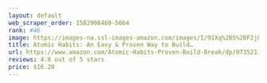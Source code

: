```yaml
---
layout: default 
﻿web_scraper_order: 1582906460-5664
rank: #46
image: https://images-na.ssl-images-amazon.com/images/I/91Xq%2BS%2BF2jL.jpg
title: Atomic Habits: An Easy & Proven Way to Build…
url: https://www.amazon.com/Atomic-Habits-Proven-Build-Break/dp/0735211299/ref=zg_mw_books_46?_encoding=UTF8&psc=1&refRID=TBMNK4Y038MCV8ZD423X
reviews: 4.8 out of 5 stars
price: $16.20 
---
```

